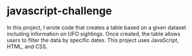 # javascript-challenge

In this project, I wrote code that creates a table based on a given dataset including information on UFO sightings. Once created, the table allows users to filter the data by specific dates. This project uses JavaScript, HTML, and CSS.

